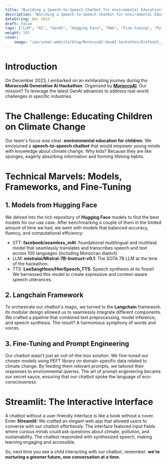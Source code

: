 ```yaml
---
title: "Building a Speech-to-Speech Chatbot for enviromental Education"
description: "Building a Speech-to-Speech Chatbot for enviromental Education in a GenAI Hackathon."
dateString: Dec 2023
draft: false
tags: ["LLM", "AI", "GenAI", "Hugging Face", "RAG", "Fine-tuning", "Python"]
weight: 103
cover:
    image: "/personal-website/blog/MoroccoAI-GenAI-hackathon/EcoTeach_image.jpg"
---
```



# Introduction
On December 2023, I embarked on an exhilarating journey during the **MoroccoAI Generative AI Hackathon**. Organized by [**MoroccoAI**](https://morocco.ai/). Our mission? To leverage the latest GenAI advances to address real-world challenges in specific industries.

# The Challenge: Educating Children on Climate Change
Our team's focus was clear: **environmental education for children**. We envisioned a **speech-to-speech chatbot** that would empower young minds with knowledge about climate change. Why kids? Because they are like sponges, eagerly absorbing information and forming lifelong habits.




# Technical Marvels: Models, Frameworks, and Fine-Tuning
## 1. Models from Hugging Face
We delved into the rich repository of **Hugging Face** models to find the best models for our use case. After benchmarking a couple of them in the limited amount of time we had, we went with models that balanced accuracy, fluency, and computational efficiency:
- STT: **facebook/seamless_m4t**:  foundational multilingual and multitask model that seamlessly translates and transcribes speech and text across 100 languages (including Moroccan dialect) 
- LLM: **mistralai/Mistral-7B-Instruct-v0.1**: The SOTA 7B LLM at the time of the hackathon.
- TTS: **LeeSangHoon/HierSpeech_TTS**: Speech synthesis at its finest! We harnessed this model to create expressive and context-aware speech utterances.

## 2. Langchain Framework
To orchestrate our chatbot's magic, we turned to the **Langchain** framework. Its modular design allowed us to seamlessly integrate different components. We crafted a pipeline that combined text preprocessing, model inference, and speech synthesis. The result? A harmonious symphony of words and voices.

## 3. Fine-Tuning and Prompt Engineering
Our chatbot wasn't just an out-of-the-box solution. We fine-tuned our chosen models using PEFT library on domain-specific data related to climate change. By feeding them relevant prompts, we tailored their responses to environmental queries. The art of prompt engineering became our secret sauce, ensuring that our chatbot spoke the language of eco-consciousness.

# Streamlit: The Interactive Interface
A chatbot without a user-friendly interface is like a book without a cover. Enter **Streamlit**! We crafted an elegant web app that allowed users to converse with our chatbot effortlessly. The interface featured input fields where curious minds could ask questions about climate, pollution, and sustainability. The chatbot responded with synthesized speech, making learning engaging and accessible.

So, next time you see a child interacting with our chatbot, remember: **we're nurturing a greener future, one conversation at a time.**
